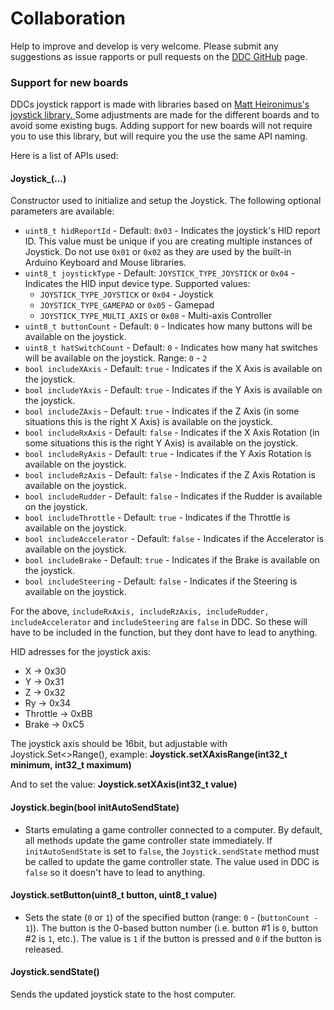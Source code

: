 # Collaboration

Help to improve and develop is very welcome. Please submit any suggestions as issue rapports or pull requests on the [DDC GitHub](https://github.com/andreasdahl1987/DahlDesignDDC) page.&#x20;

### Support for new boards

DDCs joystick rapport is made with libraries based on [Matt Heironimus's joystick library. ](https://github.com/MHeironimus/ArduinoJoystickLibrary)Some adjustments are made for the different boards and to avoid some existing bugs. Adding support for new boards will not require you to use this library, but will require you the use the same API naming.

Here is a list of APIs used:

#### Joystick\_(...)

Constructor used to initialize and setup the Joystick. The following optional parameters are available:

* `uint8_t hidReportId` - Default: `0x03` - Indicates the joystick's HID report ID. This value must be unique if you are creating multiple instances of Joystick. Do not use `0x01` or `0x02` as they are used by the built-in Arduino Keyboard and Mouse libraries.
* `uint8_t joystickType` - Default: `JOYSTICK_TYPE_JOYSTICK` or `0x04` - Indicates the HID input device type. Supported values:
  * `JOYSTICK_TYPE_JOYSTICK` or `0x04` - Joystick
  * `JOYSTICK_TYPE_GAMEPAD` or `0x05` - Gamepad
  * `JOYSTICK_TYPE_MULTI_AXIS` or `0x08` - Multi-axis Controller
* `uint8_t buttonCount` - Default: `0` - Indicates how many buttons will be available on the joystick.
* `uint8_t hatSwitchCount` - Default: `0` - Indicates how many hat switches will be available on the joystick. Range: `0` - `2`
* `bool includeXAxis` - Default: `true` - Indicates if the X Axis is available on the joystick.
* `bool includeYAxis` - Default: `true` - Indicates if the Y Axis is available on the joystick.
* `bool includeZAxis` - Default: `true` - Indicates if the Z Axis (in some situations this is the right X Axis) is available on the joystick.
* `bool includeRxAxis` - Default: `false` - Indicates if the X Axis Rotation (in some situations this is the right Y Axis) is available on the joystick.
* `bool includeRyAxis` - Default: `true` - Indicates if the Y Axis Rotation is available on the joystick.
* `bool includeRzAxis` - Default: `false` - Indicates if the Z Axis Rotation is available on the joystick.
* `bool includeRudder` - Default: `false` - Indicates if the Rudder is available on the joystick.
* `bool includeThrottle` - Default: `true` - Indicates if the Throttle is available on the joystick.
* `bool includeAccelerator` - Default: `false` - Indicates if the Accelerator is available on the joystick.
* `bool includeBrake` - Default: `true` - Indicates if the Brake is available on the joystick.
* `bool includeSteering` - Default: `false` - Indicates if the Steering is available on the joystick.

For the above, `includeRxAxis, includeRzAxis, includeRudder, includeAccelerator` and `includeSteering` are `false` in DDC. So these will have to be included in the function, but they dont have to lead to anything.&#x20;

HID adresses for the joystick axis:

* X -> 0x30
* Y -> 0x31
* Z -> 0x32
* Ry -> 0x34
* Throttle -> 0xBB
* Brake -> 0xC5

The joystick axis should be 16bit, but adjustable with Joystick.Set<>Range(), example: **Joystick.setXAxisRange(int32\_t minimum, int32\_t maximum)**

And to set the value: **Joystick.setXAxis(int32\_t value)**

#### Joystick.begin(bool initAutoSendState)

* Starts emulating a game controller connected to a computer. By default, all methods update the game controller state immediately. If `initAutoSendState` is set to `false`, the `Joystick.sendState` method must be called to update the game controller state. The value used in DDC is `false` so it doesn't have to lead to anything.&#x20;

#### Joystick.setButton(uint8\_t button, uint8\_t value)

* Sets the state (`0` or `1`) of the specified button (range: `0` - (`buttonCount - 1`)). The button is the 0-based button number (i.e. button #1 is `0`, button #2 is `1`, etc.). The value is `1` if the button is pressed and `0` if the button is released.

#### Joystick.sendState()

Sends the updated joystick state to the host computer.&#x20;

